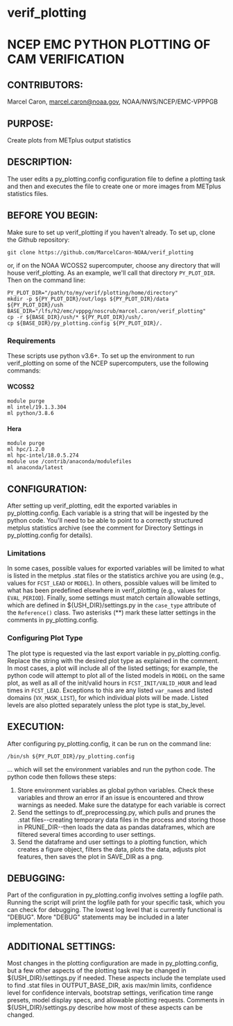 # verif_plotting

# NCEP EMC PYTHON PLOTTING OF CAM VERIFICATION

## CONTRIBUTORS:     
Marcel Caron, marcel.caron@noaa.gov, NOAA/NWS/NCEP/EMC-VPPPGB

## PURPOSE:          
Create plots from METplus output statistics

## DESCRIPTION:      
The user edits a py_plotting.config configuration file to 
define a plotting task and then and executes the file to create one or more images 
from METplus statistics files. 

## BEFORE YOU BEGIN: 
Make sure to set up verif_plotting if you haven't already.  To set up,
clone the Github repository:

```
git clone https://github.com/MarcelCaron-NOAA/verif_plotting
```

or, if on the NOAA WCOSS2 supercomputer, choose any directory that will house verif_plotting.  As an example, 
we'll call that directory `PY_PLOT_DIR`.  Then on the command line:

```
PY_PLOT_DIR="/path/to/my/verif/plotting/home/directory"
mkdir -p ${PY_PLOT_DIR}/out/logs ${PY_PLOT_DIR}/data ${PY_PLOT_DIR}/ush
BASE_DIR="/lfs/h2/emc/vpppg/noscrub/marcel.caron/verif_plotting"
cp -r ${BASE_DIR}/ush/* ${PY_PLOT_DIR}/ush/.
cp ${BASE_DIR}/py_plotting.config ${PY_PLOT_DIR}/.
```

### Requirements
These scripts use python v3.6+.  To set up the environment to run verif_plotting on
some of the NCEP supercomputers, use the following commands:

#### WCOSS2
```
module purge
ml intel/19.1.3.304
ml python/3.8.6
```

#### Hera
```
module purge
ml hpc/1.2.0
ml hpc-intel/18.0.5.274
module use /contrib/anaconda/modulefiles
ml anaconda/latest
```

## CONFIGURATION:    
After setting up verif_plotting, edit the exported variables in py_plotting.config.  Each
variable is a string that will be ingested by the python code.  You'll need to
be able to point to a correctly structured metplus statistics archive (see the
comment for Directory Settings in py_plotting.config for details).

### Limitations
In some cases, possible values for exported variables will be limited to what is listed in the
metplus .stat files or the statistics archive you are using (e.g., values for `FCST_LEAD` or `MODEL`).  In
others, possible values will be limited to what has been predefined elsewhere in verif_plotting 
(e.g., values for `EVAL_PERIOD`).  Finally, some settings must match certain
allowable settings, which are defined in ${USH_DIR}/settings.py in the `case_type`
attribute of the `Reference()` class.  Two asterisks (\*\*) mark these latter settings in
the comments in py_plotting.config.

### Configuring Plot Type
The plot type is requested via the last export variable in py_plotting.config.  Replace the string with
the desired plot type as explained in the comment.  In most cases, a plot will
include all of the listed settings; for example, the python code will attempt to
plot all of the listed models in `MODEL` on the same plot, as well as all of the
init/valid hours in `FCST_INIT/VALID_HOUR` and lead times in `FCST_LEAD`.
Exceptions to this are any listed `var_name`s and listed domains (`VX_MASK_LIST`),
for which individual plots will be made. Listed levels are also plotted
separately unless the plot type is stat_by_level.

## EXECUTION:        
After configuring py_plotting.config, it can be run on the command line:

```
/bin/sh ${PY_PLOT_DIR}/py_plotting.config
```

... which will set the environment variables and run the python code. The python
code then follows these steps:
1. Store environment variables as global python variables. Check these 
variables and throw an error if an issue is encountered and throw warnings as
needed. Make sure the datatype for each variable is correct
2. Send the settings to df_preprocessing.py, which pulls and prunes the .stat
files--creating temporary data files in the process and storing those in
PRUNE_DIR--then loads the data as pandas dataframes, which are filtered
several times according to user settings.
3. Send the dataframe and user settings to a plotting function, which creates a
figure object, filters the data, plots the data, adjusts plot features, then
saves the plot in SAVE_DIR as a png.

## DEBUGGING:        
Part of the configuration in py_plotting.config involves setting a logfile path.
Running the script will print the logfile path for your specific task, which you
can check for debugging.  The lowest log level that is currently functional is
"DEBUG". More "DEBUG" statements may be included in a later implementation.

## ADDITIONAL SETTINGS:
Most changes in the plotting configuration are made in py_plotting.config, but a few other aspects 
of the plotting task may be changed in ${USH_DIR}/settings.py if needed.  These aspects include
the template used to find .stat files in OUTPUT_BASE_DIR, axis max/min limits, confidence level for
confidence intervals, bootstrap settings, verification time range presets, model display specs, 
and allowable plotting requests.  Comments in ${USH_DIR}/settings.py describe how most of these 
aspects can be changed.
